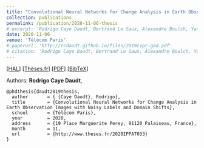 ```yaml
---
title: "Convolutional Neural Networks for Change Analysis in Earth Observation Images with Noisy Labels and Domain Shifts"
collection: publications
permalink: /publication/2020-11-06-thesis
# excerpt: 'Rodrigo Caye Daudt, Bertrand Le Saux, Alexandre Boulch, Yann Gousseau.'
date: 2020-11-06
venue: 'Télécom Paris'
# paperurl: 'http://rcdaudt.github.io/files/2019cvpr-gad.pdf'
# citation: 'Rodrigo Caye Daudt, Bertrand Le Saux, Alexandre Boulch, Yann Gousseau'
---
```


[[HAL]](https://tel.archives-ouvertes.fr/tel-03105668) [[Thèses.fr]](http://www.theses.fr/2020IPPAT033) [[PDF]](http://rcdaudt.github.io/files/2020_Thesis_R_Daudt_Final.pdf) [[BibTeX]](http://rcdaudt.github.io/files/daudt2020thesis.bib)

Authors: **Rodrigo Caye Daudt**,

```
@phdthesis{daudt2019thesis,
  author       = { {Caye Daudt}, Rodrigo}, 
  title        = {Convolutional Neural Networks for Change Analysis in Earth Observation Images with Noisy Labels and Domain Shifts},
  school       = {Télécom Paris},
  year         = 2020,
  address      = {19 Place Marguerite Perey, 91120 Palaiseau, France},
  month        = 11,
  url          = {http://www.theses.fr/2020IPPAT033}
}
```

